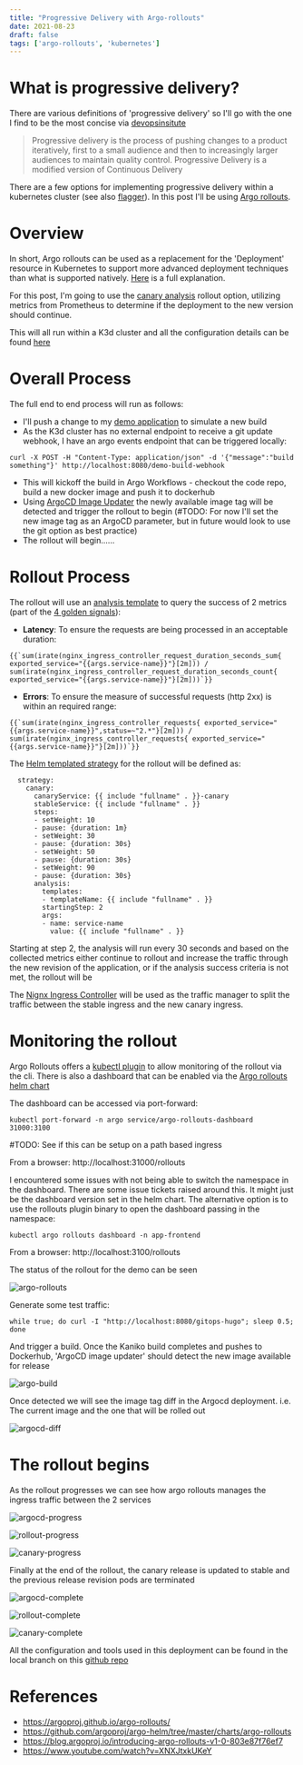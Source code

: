 ```yaml
---
title: "Progressive Delivery with Argo-rollouts"
date: 2021-08-23
draft: false
tags: ['argo-rollouts', 'kubernetes']
---
```


# What is progressive delivery?
There are various definitions of 'progressive delivery' so I'll go with the one I find to be the most concise via [devopsinsitute](https://www.devopsinstitute.com/progressive-delivery/)

> Progressive delivery is the process of pushing changes to a product iteratively, first to a small audience and then to increasingly larger audiences to maintain quality control. Progressive Delivery is a modified version of Continuous Delivery

There are a few options for implementing progressive delivery within a kubernetes cluster (see also [flagger](https://flagger.app/)). In this post I'll be using [Argo rollouts](https://argoproj.github.io/argo-rollouts/).

# Overview
In short, Argo rollouts can be used as a replacement for the 'Deployment' resource in Kubernetes to support more advanced deployment techniques than what is supported natively. [Here](https://argoproj.github.io/argo-rollouts/#what-is-argo-rollouts) is a full explanation.

For this post, I'm going to use the [canary analysis](https://argoproj.github.io/argo-rollouts/concepts/#canary) rollout option, utilizing metrics from Prometheus to determine if the deployment to the new version should continue.

This will all run within a K3d cluster and all the configuration details can be found [here](https://github.com/davidwmcneill/gitops-playground-apps)

# Overall Process
The full end to end process will run as follows:
- I'll push a change to my [demo application](https://github.com/davidwmcneill/gitops-hugo) to simulate a new build
- As the K3d cluster has no external endpoint to receive a git update webhook, I have an argo events endpoint that can be triggered locally:
```al
curl -X POST -H "Content-Type: application/json" -d '{"message":"build something"}' http://localhost:8080/demo-build-webhook
```
- This will kickoff the build in Argo Workflows - checkout the code repo, build a new docker image and push it to dockerhub
- Using [ArgoCD Image Updater](https://argocd-image-updater.readthedocs.io/en/stable/) the newly available image tag will be detected and trigger the rollout to begin (#TODO: For now I'll set the new image tag as an ArgoCD parameter, but in future would look to use the git option as best practice)
- The rollout will begin......



# Rollout Process
The rollout will use an [analysis template](https://argoproj.github.io/argo-rollouts/features/analysis/#background-analysis) to query the success of 2 metrics (part of the [4 golden signals](https://sre.google/sre-book/monitoring-distributed-systems/)):
- **Latency**: To ensure the requests are being processed in an acceptable duration:
```al
{{`sum(irate(nginx_ingress_controller_request_duration_seconds_sum{ exported_service="{{args.service-name}}"}[2m])) / sum(irate(nginx_ingress_controller_request_duration_seconds_count{ exported_service="{{args.service-name}}"}[2m]))`}}
```
- **Errors**: To ensure the measure of successful requests (http 2xx) is within an required range:
```al
{{`sum(irate(nginx_ingress_controller_requests{ exported_service="{{args.service-name}}",status=~"2.*"}[2m])) / sum(irate(nginx_ingress_controller_requests{ exported_service="{{args.service-name}}"}[2m]))`}}
```

The [Helm templated strategy](https://github.com/davidwmcneill/gitops-playground-apps/blob/main/helm/stack/gitops-hugo/templates/deployment.yaml#L102) for the rollout will be defined as:
```al
  strategy:
    canary:
      canaryService: {{ include "fullname" . }}-canary
      stableService: {{ include "fullname" . }}
      steps:
      - setWeight: 10
      - pause: {duration: 1m}
      - setWeight: 30
      - pause: {duration: 30s}
      - setWeight: 50
      - pause: {duration: 30s}
      - setWeight: 90
      - pause: {duration: 30s}
      analysis:
        templates:
        - templateName: {{ include "fullname" . }}
        startingStep: 2
        args:
        - name: service-name
          value: {{ include "fullname" . }}
```
Starting at step 2, the analysis will run every 30 seconds and based on the collected metrics either continue to rollout and increase the traffic through the new revision of the application, or if the analysis success criteria is not met, the rollout will be 

The [Nignx Ingress Controller](https://argoproj.github.io/argo-rollouts/features/traffic-management/nginx/) will be used as the traffic manager to split the traffic between the stable ingress and the new canary ingress.

# Monitoring the rollout
Argo Rollouts offers a [kubectl plugin](https://argoproj.github.io/argo-rollouts/features/kubectl-plugin/) to allow monitoring of the rollout via the cli.
There is also a dashboard that can be enabled via the [Argo rollouts helm chart](https://github.com/argoproj/argo-helm/blob/master/charts/argo-rollouts/values.yaml)

The dashboard can be accessed via port-forward:
```al
kubectl port-forward -n argo service/argo-rollouts-dashboard 31000:3100
```
#TODO: See if this can be setup on a path based ingress

From a browser: http://localhost:31000/rollouts

I encountered some issues with not being able to switch the namespace in the dashboard. There are some issue tickets raised around this. It might just be the dashboard version set in the helm chart. The alternative option is to use the rollouts plugin binary to open the dashboard passing in the namespace:
```al
kubectl argo rollouts dashboard -n app-frontend
```
From a browser: http://localhost:3100/rollouts

The status of the rollout for the demo can be seen

![argo-rollouts](../../img/rollouts/argo-rollouts.png)

Generate some test traffic:
```al
while true; do curl -I "http://localhost:8080/gitops-hugo"; sleep 0.5; done
```

And trigger a build. Once the Kaniko build completes and pushes to Dockerhub, 'ArgoCD image updater' should detect the new image available for release

![argo-build](../../img/rollouts/argo-build.png)

Once detected we will see the image tag diff in the Argocd deployment. i.e. The current image and the one that will be rolled out

![argocd-diff](../../img/rollouts/diff.png)

# The rollout begins

As the rollout progresses we can see how argo rollouts manages the ingress traffic between the 2 services

![argocd-progress](../../img/rollouts/argocd-progress.png)

![rollout-progress](../../img/rollouts/rollout-progress.png)

![canary-progress](../../img/rollouts/canary-progress.png)


Finally at the end of the rollout, the canary release is updated to stable and the previous release revision pods are terminated

![argocd-complete](../../img/rollouts/argocd-complete.png)

![rollout-complete](../../img/rollouts/rollout-complete.png)

![canary-complete](../../img/rollouts/canary-complete.png)


All the configuration and tools used in this deployment can be found in the local branch on this [github repo](https://github.com/davidwmcneill/gitops-playground-apps)

# References
- https://argoproj.github.io/argo-rollouts/
- https://github.com/argoproj/argo-helm/tree/master/charts/argo-rollouts
- https://blog.argoproj.io/introducing-argo-rollouts-v1-0-803e87f76ef7
- https://www.youtube.com/watch?v=XNXJtxkUKeY
